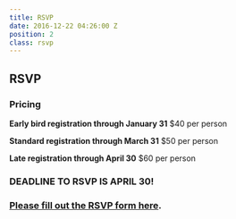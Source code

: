 ```yaml
---
title: RSVP
date: 2016-12-22 04:26:00 Z
position: 2
class: rsvp
---
```


## RSVP

### Pricing

**Early bird registration through January 31**
$40 per person

**Standard registration through March 31**
$50 per person

**Late registration through April 30**
$60 per person


### DEADLINE TO RSVP IS APRIL 30!
### [Please fill out the RSVP form here](https://docs.google.com/forms/d/e/1FAIpQLScq25zgb1W7tywR07IzCfnkXQijtyeBlukhd6kkKx23QqVJ0w/viewform).